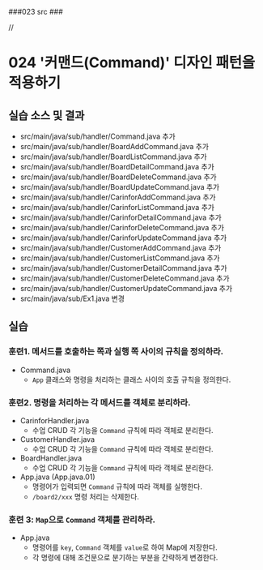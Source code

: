 ###023 src ###

// 

# 024 '커맨드(Command)' 디자인 패턴을 적용하기

## 실습 소스 및 결과
 
- src/main/java/sub/handler/Command.java 추가
- src/main/java/sub/handler/BoardAddCommand.java 추가
- src/main/java/sub/handler/BoardListCommand.java 추가
- src/main/java/sub/handler/BoardDetailCommand.java 추가
- src/main/java/sub/handler/BoardDeleteCommand.java 추가
- src/main/java/sub/handler/BoardUpdateCommand.java 추가
- src/main/java/sub/handler/CarinforAddCommand.java 추가
- src/main/java/sub/handler/CarinforListCommand.java 추가
- src/main/java/sub/handler/CarinforDetailCommand.java 추가
- src/main/java/sub/handler/CarinforDeleteCommand.java 추가
- src/main/java/sub/handler/CarinforUpdateCommand.java 추가
- src/main/java/sub/handler/CustomerAddCommand.java 추가
- src/main/java/sub/handler/CustomerListCommand.java 추가
- src/main/java/sub/handler/CustomerDetailCommand.java 추가
- src/main/java/sub/handler/CustomerDeleteCommand.java 추가
- src/main/java/sub/handler/CustomerUpdateCommand.java 추가
- src/main/java/sub/Ex1.java 변경


## 실습

### 훈련1. 메서드를 호출하는 쪽과 실행 쪽 사이의 규칙을 정의하라.

- Command.java
  - `App` 클래스와 명령을 처리하는 클래스 사이의 호출 규칙을 정의한다.

### 훈련2. 명령을 처리하는 각 메서드를 객체로 분리하라.

- CarinforHandler.java
  - 수업 CRUD 각 기능을 `Command` 규칙에 따라 객체로 분리한다.
- CustomerHandler.java
  - 수업 CRUD 각 기능을 `Command` 규칙에 따라 객체로 분리한다.
- BoardHandler.java
  - 수업 CRUD 각 기능을 `Command` 규칙에 따라 객체로 분리한다.
- App.java (App.java.01)
  - 명령어가 입력되면 `Command` 규칙에 따라 객체를 실행한다.
  - `/board2/xxx` 명령 처리는 삭제한다.

### 훈련 3: `Map`으로 `Command` 객체를 관리하라.

- App.java
  - 명령어를 `key`, `Command` 객체를 `value`로 하여 Map에 저장한다.
  - 각 명령에 대해 조건문으로 분기하는 부분을 간략하게 변경한다.
  